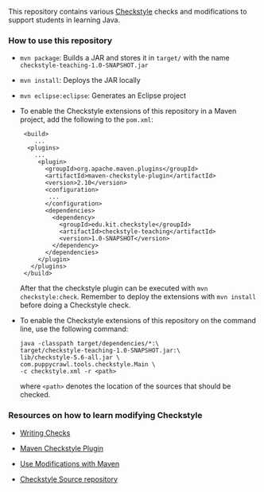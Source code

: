 This repository contains various [Checkstyle](http://checkstyle.sourceforge.net/) checks and modifications
to support students in learning Java.

### How to use this repository

- `mvn package`: Builds a JAR and stores it in `target/` with the name `checkstyle-teaching-1.0-SNAPSHOT.jar`

- `mvn install`: Deploys the JAR locally

- `mvn eclipse:eclipse`: Generates an Eclipse project

- To enable the Checkstyle extensions of this repository in a Maven project, add the following to the `pom.xml`:

  ```
   <build>
      ...
    <plugins>
      ...
       <plugin>
         <groupId>org.apache.maven.plugins</groupId>
         <artifactId>maven-checkstyle-plugin</artifactId>
         <version>2.10</version>
         <configuration>
          ...
         </configuration>
         <dependencies>
           <dependency>
             <groupId>edu.kit.checkstyle</groupId>
             <artifactId>checkstyle-teaching</artifactId>
             <version>1.0-SNAPSHOT</version>
           </dependency>
         </dependencies>
       </plugin>
     </plugins>
   </build>
  ```
  After that the checkstyle plugin can be executed with `mvn checkstyle:check`. Remember to deploy the extensions with `mvn install` before doing a Checkstyle check.

- To enable the Checkstyle extensions of this repository on the command line, use the following command:

  ```
  java -classpath target/dependencies/*:\
  target/checkstyle-teaching-1.0-SNAPSHOT.jar:\
  lib/checkstyle-5.6-all.jar \
  com.puppycrawl.tools.checkstyle.Main \
  -c checkstyle.xml -r <path>
  ```
  
  where `<path>` denotes the location of the sources that should be checked.

### Resources on how to learn modifying Checkstyle

- [Writing Checks](http://checkstyle.sourceforge.net/writingchecks.html)

- [Maven Checkstyle Plugin](http://maven.apache.org/plugins/maven-checkstyle-plugin/)

- [Use Modifications with Maven](http://maven.apache.org/plugins/maven-checkstyle-plugin/examples/custom-developed-checkstyle.html)

- [Checkstyle Source repository](http://checkstyle.hg.sourceforge.net/hgweb/checkstyle/checkstyle/)